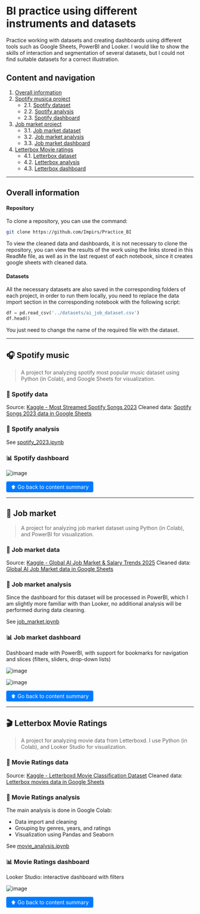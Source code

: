 # BI practice using different instruments and datasets

Practice working with datasets and creating dashboards using different tools such as Google Sheets, PowerBI and Looker.
I would like to show the skills of interaction and segmentation of several datasets, but I could not find suitable datasets for a correct illustration.

## Сontent and navigation

1. [Overall information](#overall-information)
2. [Spotify musica project](#-spotify-music)  
    - 2.1. [Spotify dataset](#-spotify-data)
    - 2.2. [Spotify analysis](#-spotify-analysis)
    - 2.3. [Spotify dashboard](#-spotify-dashboard)
3. [Job market project](#-job-market)
    - 3.1. [Job market dataset](#-job-market-data)
    - 3.2. [Job market analysis](#-job-market-analysis)
    - 3.3. [Job market dashboard](#-job-market-dashboard)
4. [Letterbox Movie ratings](#-letterbox-movie-ratings)
    - 4.1. [Letterbox dataset](#-movie-ratings-data)
    - 4.2. [Letterbox analysis](#-movie-ratings-analysis)
    - 4.3. [Letterbox dashboard](#-movie-ratings-dashboard)

---

## Overall information

#### Repository

To clone a repository, you can use the command:

```bash
git clone https://github.com/Impirs/Practice_BI
```

To view the cleaned data and dashboards, it is not necessary to clone the repository, you can view the results of the work using the links stored in this ReadMe file, as well as in the last request of each notebook, since it creates google sheets with cleaned data.

#### Datasets

All the necessary datasets are also saved in the corresponding folders of each project, in order to run them locally, you need to replace the data import section in the corresponding notebook with the following script:

```python
df = pd.read_csv('../datasets/ai_job_dataset.csv')
df.head()
```

You just need to change the name of the required file with the dataset.

---

## 🎧 Spotify music

> A project for analyzing spotify most popular music dataset using Python (in Colab), and Google Sheets for visualization.

### 📂 Spotify data

Source: [Kaggle - Most Streamed Spotify Songs 2023](https://www.kaggle.com/datasets/nelgiriyewithana/top-spotify-songs-2023)
Cleaned data: [Spotify Songs 2023 data in Google Sheets](https://docs.google.com/spreadsheets/d/1OjOW38H_CAGgtLh3JRtRV2ExGYNa3v2AAvqTGTlxT-k/edit?usp=sharing)

### 📓 Spotify analysis

See [spotify_2023.ipynb](movie/notebook/spotify_2023.ipynb)

### 📊 Spotify dashboard

![image]()

<a href="#сontent-and-navigation" style="
  display: inline-block;
  padding: 6px 12px;
  background-color: #007BFF;
  color: white;
  text-decoration: none;
  border-radius: 4px;
">⬆ Go back to content summary</a>

---

## 💼 Job market

> A project for analyzing job market dataset using Python (in Colab), and PowerBI for visualization.

### 📂 Job market data

Source: [Kaggle - Global AI Job Market & Salary Trends 2025](https://www.kaggle.com/datasets/bismasajjad/global-ai-job-market-and-salary-trends-2025)
Cleaned data: [Global AI Job Market data in Google Sheets](https://docs.google.com/spreadsheets/d/1p17tgmPgQ7-iRgH0DqSZ-_zfiNU5vhKF9RDJttRzQFM/edit?usp=sharing)

### 📓 Job market analysis

Since the dashboard for this dataset will be processed in PowerBI, which I am slightly more familiar with than Looker, no additional analysis will be performed during data cleaning.

See [job_market.ipynb](movie/notebook/job_market.ipynb)

### 📊 Job market dashboard

Dashboard made with PowerBI, with support for bookmarks for navigation and slices (filters, sliders, drop-down lists)

![image](https://github.com/user-attachments/assets/180d93da-9e59-4c11-8efb-1e69d95a8c2c)

![image](https://github.com/user-attachments/assets/e7a92ecd-20b9-4ec4-b680-347305297e3c)

<a href="#сontent-and-navigation" style="
  display: inline-block;
  padding: 6px 12px;
  background-color: #007BFF;
  color: white;
  text-decoration: none;
  border-radius: 4px;
">⬆ Go back to content summary</a>

---

## 🎬 Letterbox Movie Ratings

> A project for analyzing movie data from Letterboxd. I use Python (in Colab), and Looker Studio for visualization.

### 📂 Movie Ratings data

Source: [Kaggle - Letterboxd Movie Classification Dataset](https://www.kaggle.com/datasets/sahilislam007/letterbox-movie-classification-dataset)
Cleaned data: [Letterbox movies data in Google Sheets](https://docs.google.com/spreadsheets/d/12qFLPA4N1vyGyqN7afeJnCHGJBjJfhmi0lCfqmmXemM/edit?usp=sharing)

### 📓 Movie Ratings analysis

The main analysis is done in Google Colab:

- Data import and cleaning
- Grouping by genres, years, and ratings
- Visualization using Pandas and Seaborn

See [movie_analysis.ipynb](movie/notebook/movie_analysis.ipynb)

### 📊 Movie Ratings dashboard

Looker Studio: interactive dashboard with filters  

![image](https://github.com/user-attachments/assets/5e276fcd-c190-48ad-b74b-3a87e3fc32c4)

<a href="#сontent-and-navigation" style="
  display: inline-block;
  padding: 6px 12px;
  background-color: #007BFF;
  color: white;
  text-decoration: none;
  border-radius: 4px;
">⬆ Go back to content summary</a>
